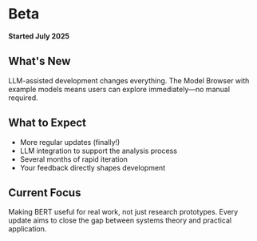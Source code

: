 # Beta

**Started July 2025**

## What's New

LLM-assisted development changes everything. The Model Browser with example models means users can explore immediately—no manual required.

## What to Expect

- More regular updates (finally!)
- LLM integration to support the analysis process
- Several months of rapid iteration
- Your feedback directly shapes development

## Current Focus

Making BERT useful for real work, not just research prototypes. Every update aims to close the gap between systems theory and practical application.